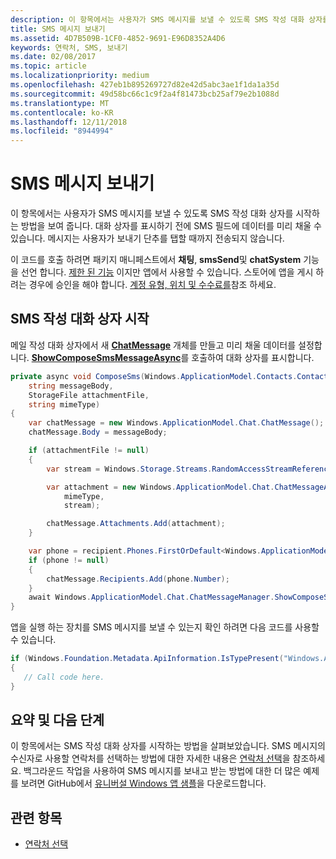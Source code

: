 ```yaml
---
description: 이 항목에서는 사용자가 SMS 메시지를 보낼 수 있도록 SMS 작성 대화 상자를 시작하는 방법을 보여 줍니다. 대화 상자를 표시하기 전에 SMS 필드에 데이터를 미리 채울 수 있습니다. 메시지는 사용자가 보내기 단추를 탭할 때까지 전송되지 않습니다.
title: SMS 메시지 보내기
ms.assetid: 4D7B509B-1CF0-4852-9691-E96D8352A4D6
keywords: 연락처, SMS, 보내기
ms.date: 02/08/2017
ms.topic: article
ms.localizationpriority: medium
ms.openlocfilehash: 427eb1b895269727d82e42d5abc3ae1f1da1a35d
ms.sourcegitcommit: 49d58bc66c1c9f2a4f81473bcb25af79e2b1088d
ms.translationtype: MT
ms.contentlocale: ko-KR
ms.lasthandoff: 12/11/2018
ms.locfileid: "8944994"
---
```

# <a name="send-an-sms-message"></a>SMS 메시지 보내기

이 항목에서는 사용자가 SMS 메시지를 보낼 수 있도록 SMS 작성 대화 상자를 시작하는 방법을 보여 줍니다. 대화 상자를 표시하기 전에 SMS 필드에 데이터를 미리 채울 수 있습니다. 메시지는 사용자가 보내기 단추를 탭할 때까지 전송되지 않습니다.

이 코드를 호출 하려면 패키지 매니페스트에서 **채팅**, **smsSend**및 **chatSystem** 기능을 선언 합니다. [제한 된 기능](https://docs.microsoft.com/windows/uwp/packaging/app-capability-declarations#special-and-restricted-capabilities) 이지만 앱에서 사용할 수 있습니다. 스토어에 앱을 게시 하려는 경우에 승인을 해야 합니다. [계정 유형, 위치 및 수수료를](https://docs.microsoft.com/windows/uwp/publish/account-types-locations-and-fees)참조 하세요.

## <a name="launch-the-compose-sms-dialog"></a>SMS 작성 대화 상자 시작

메일 작성 대화 상자에서 새 [**ChatMessage**](https://msdn.microsoft.com/library/windows/apps/windows.applicationmodel.chat.chatmessage) 개체를 만들고 미리 채울 데이터를 설정합니다. [**ShowComposeSmsMessageAsync**](https://msdn.microsoft.com/library/windows/apps/windows.applicationmodel.chat.chatmessagemanager.showcomposesmsmessageasync)를 호출하여 대화 상자를 표시합니다.

```cs
private async void ComposeSms(Windows.ApplicationModel.Contacts.Contact recipient,
    string messageBody,
    StorageFile attachmentFile,
    string mimeType)
{
    var chatMessage = new Windows.ApplicationModel.Chat.ChatMessage();
    chatMessage.Body = messageBody;

    if (attachmentFile != null)
    {
        var stream = Windows.Storage.Streams.RandomAccessStreamReference.CreateFromFile(attachmentFile);

        var attachment = new Windows.ApplicationModel.Chat.ChatMessageAttachment(
            mimeType,
            stream);

        chatMessage.Attachments.Add(attachment);
    }

    var phone = recipient.Phones.FirstOrDefault<Windows.ApplicationModel.Contacts.ContactPhone>();
    if (phone != null)
    {
        chatMessage.Recipients.Add(phone.Number);
    }
    await Windows.ApplicationModel.Chat.ChatMessageManager.ShowComposeSmsMessageAsync(chatMessage);
}
```

앱을 실행 하는 장치를 SMS 메시지를 보낼 수 있는지 확인 하려면 다음 코드를 사용할 수 있습니다.

```csharp
if (Windows.Foundation.Metadata.ApiInformation.IsTypePresent("Windows.ApplicationModel.Chat"))
{
   // Call code here.
}
```

## <a name="summary-and-next-steps"></a>요약 및 다음 단계

이 항목에서는 SMS 작성 대화 상자를 시작하는 방법을 살펴보았습니다. SMS 메시지의 수신자로 사용할 연락처를 선택하는 방법에 대한 자세한 내용은 [연락처 선택](selecting-contacts.md)을 참조하세요. 백그라운드 작업을 사용하여 SMS 메시지를 보내고 받는 방법에 대한 더 많은 예제를 보려면 GitHub에서 [유니버설 Windows 앱 샘플](http://go.microsoft.com/fwlink/p/?linkid=619979)을 다운로드합니다.

## <a name="related-topics"></a>관련 항목

* [연락처 선택](selecting-contacts.md)
